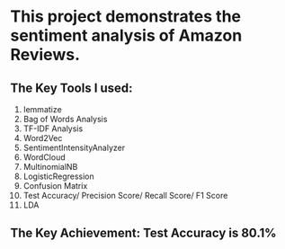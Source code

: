 # This project demonstrates the sentiment analysis of Amazon Reviews. 

## The Key Tools I used:
1. lemmatize 
2. Bag of Words Analysis
3. TF-IDF Analysis
4. Word2Vec
5. SentimentIntensityAnalyzer
6. WordCloud
7. MultinomialNB
8. LogisticRegression
9. Confusion Matrix
10. Test Accuracy/ Precision Score/ Recall Score/ F1 Score
11. LDA

## The Key Achievement: Test Accuracy is 80.1%

